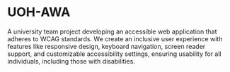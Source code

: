 # UOH-AWA
A university team project developing an accessible web application that adheres to WCAG standards. We create an inclusive user experience with features like responsive design, keyboard navigation, screen reader support, and customizable accessibility settings, ensuring usability for all individuals, including those with disabilities.
